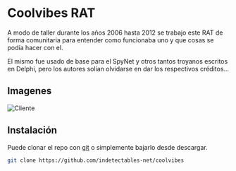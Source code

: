 # Coolvibes RAT

A modo de taller durante los años 2006 hasta 2012 se trabajo este RAT de forma comunitaria para entender como funcionaba uno y que cosas se podía hacer con el.

El mismo fue usado de base para el SpyNet y otros tantos troyanos escritos en Delphi, pero los autores solían olvidarse en dar los respectivos créditos...


## Imagenes

![Cliente](https://i.imgur.com/ckS2cF8.png)


## Instalación

Puede clonar el repo con [git](https://git-scm.com/download/win) o simplemente bajarlo desde descargar.

```bash
git clone https://github.com/indetectables-net/coolvibes
```
